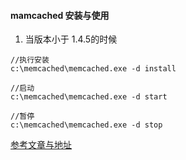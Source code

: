 #### mamcached 安装与使用

1. 当版本小于 1.4.5的时候

```
//执行安装
c:\memcached\memcached.exe -d install

//启动
c:\memcached\memcached.exe -d start

//暂停
c:\memcached\memcached.exe -d stop
```

[参考文章与地址](https://commaster.net/posts/installing-memcached-windows/)
